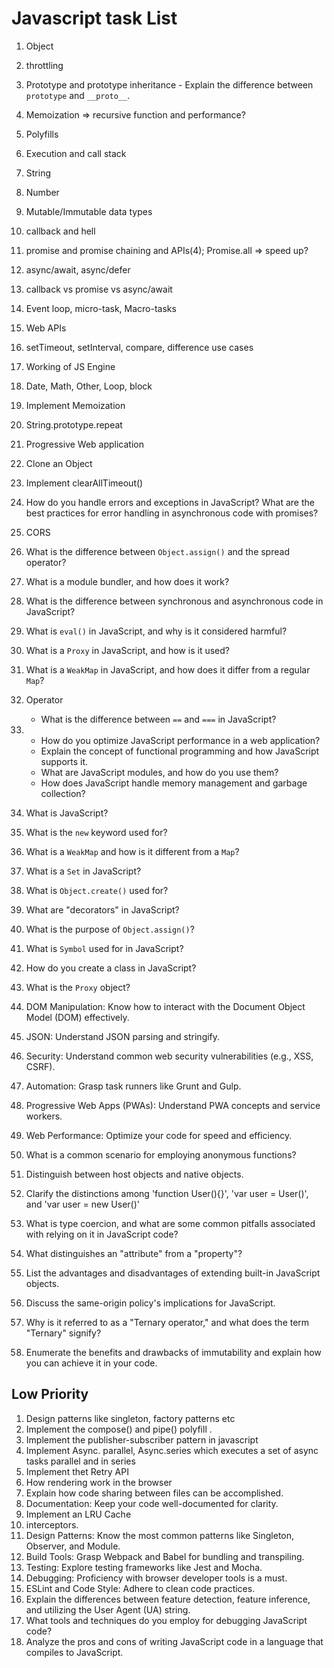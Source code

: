 # Javascript task List
01.  Object
02.  throttling
03.  Prototype and prototype inheritance
    - Explain the difference between `prototype` and `__proto__`.
04.  Memoization => recursive function and performance?
05.  Polyfills
06.  Execution and call stack
07.  String
08.  Number
09.  Mutable/Immutable data types
10. callback and hell
11. promise and promise chaining and APIs(4); Promise.all => speed up?
12. async/await, async/defer
13. callback vs promise vs async/await
14. Event loop, micro-task, Macro-tasks
15. Web APIs
16. setTimeout, setInterval, compare, difference use cases
17. Working of JS Engine
18. Date, Math, Other, Loop, block
19. Implement Memoization
20. String.prototype.repeat
21. Progressive Web application
22. Clone an Object
23. Implement clearAllTimeout()
24. How do you handle errors and exceptions in JavaScript? What are the best practices for error handling in asynchronous code with promises?
25. CORS
26. What is the difference between `Object.assign()` and the spread operator?
27. What is a module bundler, and how does it work?
28. What is the difference between synchronous and asynchronous code in JavaScript?
29. What is `eval()` in JavaScript, and why is it considered harmful?
30. What is a `Proxy` in JavaScript, and how is it used?
31. What is a `WeakMap` in JavaScript, and how does it differ from a regular `Map`?
32. Operator

    - What is the difference between `==` and `===` in JavaScript?

33. - How do you optimize JavaScript performance in a web application?
    - Explain the concept of functional programming and how JavaScript supports it.
    - What are JavaScript modules, and how do you use them?
    - How does JavaScript handle memory management and garbage collection?

34. What is JavaScript?
35. What is the `new` keyword used for?
36. What is a `WeakMap` and how is it different from a `Map`?
37. What is a `Set` in JavaScript?
38. What is `Object.create()` used for?
39. What are "decorators" in JavaScript?
40. What is the purpose of `Object.assign()`?
41. What is `Symbol` used for in JavaScript?
42. How do you create a class in JavaScript?
43. What is the `Proxy` object?
44. DOM Manipulation: Know how to interact with the Document Object Model (DOM) effectively.
45. JSON: Understand JSON parsing and stringify.
46. Security: Understand common web security vulnerabilities (e.g., XSS, CSRF).
47. Automation: Grasp task runners like Grunt and Gulp.
48. Progressive Web Apps (PWAs): Understand PWA concepts and service workers.
49. Web Performance: Optimize your code for speed and efficiency.
50. What is a common scenario for employing anonymous functions?
51. Distinguish between host objects and native objects.
52. Clarify the distinctions among 'function User(){}', 'var user = User()', and 'var user = new User()'
53. What is type coercion, and what are some common pitfalls associated with relying on it in JavaScript code?
54. What distinguishes an "attribute" from a "property"?
55. List the advantages and disadvantages of extending built-in JavaScript objects.
56. Discuss the same-origin policy's implications for JavaScript.
57. Why is it referred to as a "Ternary operator," and what does the term "Ternary" signify?
58. Enumerate the benefits and drawbacks of immutability and explain how you can achieve it in your code.


## Low Priority

1.  Design patterns like singleton, factory patterns etc
2.  Implement the compose() and pipe() polyfill .
3.  Implement the publisher-subscriber pattern in javascript
4.  Implement Async. parallel, Async.series which executes a set of async tasks parallel and in series
5.  Implement thet Retry API
6.  How rendering work in the browser
7.  Explain how code sharing between files can be accomplished.
8.  Documentation: Keep your code well-documented for clarity.
9.  Implement an LRU Cache
10. interceptors.
11. Design Patterns: Know the most common patterns like Singleton, Observer, and Module.
12. Build Tools: Grasp Webpack and Babel for bundling and transpiling.
13. Testing: Explore testing frameworks like Jest and Mocha.
14. Debugging: Proficiency with browser developer tools is a must.
15. ESLint and Code Style: Adhere to clean code practices.
16. Explain the differences between feature detection, feature inference, and utilizing the User Agent (UA) string.
17. What tools and techniques do you employ for debugging JavaScript code?
18. Analyze the pros and cons of writing JavaScript code in a language that compiles to JavaScript.

